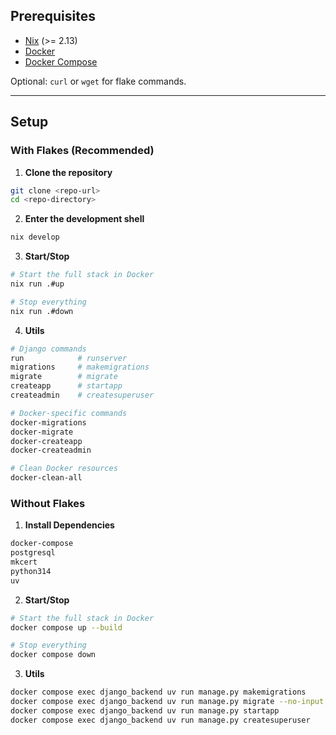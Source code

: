 ## Prerequisites

- [Nix](https://nixos.org/download.html) (>= 2.13)  
- [Docker](https://www.docker.com/get-started)  
- [Docker Compose](https://docs.docker.com/compose/)

Optional: `curl` or `wget` for flake commands.

---

## Setup

### With Flakes (Recommended)

1. **Clone the repository**

```bash
git clone <repo-url>
cd <repo-directory>
```

2. **Enter the development shell**

```bash
nix develop
```

3. **Start/Stop**
```bash
# Start the full stack in Docker
nix run .#up

# Stop everything
nix run .#down
```

4. **Utils**
```bash
# Django commands
run            # runserver
migrations     # makemigrations
migrate        # migrate
createapp      # startapp
createadmin    # createsuperuser

# Docker-specific commands
docker-migrations
docker-migrate
docker-createapp
docker-createadmin

# Clean Docker resources
docker-clean-all
```

### Without Flakes
1. **Install Dependencies**
```bash
docker-compose
postgresql
mkcert
python314
uv
```

2. **Start/Stop**
```bash
# Start the full stack in Docker
docker compose up --build

# Stop everything
docker compose down
```

3. **Utils**

```bash
docker compose exec django_backend uv run manage.py makemigrations
docker compose exec django_backend uv run manage.py migrate --no-input
docker compose exec django_backend uv run manage.py startapp
docker compose exec django_backend uv run manage.py createsuperuser
```

